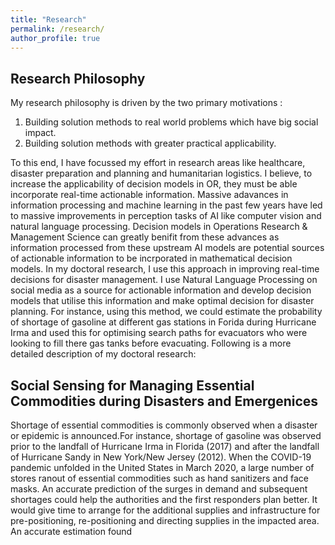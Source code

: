```yaml
---
title: "Research"
permalink: /research/
author_profile: true
---
```


## Research Philosophy

My research philosophy is driven by the two primary motivations : 
1) Building solution methods to real world problems which have big social impact. 
2) Building solution methods with greater practical applicability.

To this end, I have focussed my effort in research areas like healthcare, disaster preparation and planning and humanitarian logistics. I believe, to increase the applicability of decision models in OR, they must be able incorporate real-time actionable information. Massive adavances in information processing and machine learning in the past few years have led to massive improvements in perception tasks of AI like computer vision and natural language processing. Decision models in Operations Research & Management Science can greatly benifit from these advances as information processed from these upstream AI models are potential sources of actionable information to be incrporated in mathematical decision models. In my doctoral research, I use this approach in improving real-time decisions for disaster management. I use Natural Language Processing on social media as a source for actionable information and develop decision models that utilise this information and make optimal decision for disaster planning. For instance, using this method, we could estimate the probability of shortage of gasoline at different gas stations in Forida during Hurricane Irma and used this for optimising search paths for evacuators who were looking to fill there gas tanks before evacuating. Following is a more detailed description of my doctoral research: 


## Social Sensing for Managing Essential Commodities during Disasters and Emergenices

Shortage of essential commodities is commonly observed when a disaster or epidemic is announced.For instance, shortage of gasoline was observed prior to the landfall of Hurricane Irma in Florida (2017)  and  after  the  landfall  of  Hurricane  Sandy  in  New  York/New  Jersey (2012).  When  the COVID-19 pandemic unfolded in the United States in March 2020, a large number of stores ranout of essential commodities such as hand sanitizers and face masks.  An accurate prediction of the surges in demand and subsequent shortages could help the authorities and the first responders plan better. It would give time to arrange for the additional supplies and  infrastructure  for  pre-positioning,  re-positioning  and  directing  supplies  in  the  impacted  area. An accurate estimation found  













